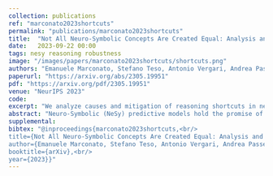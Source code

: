 ```yaml
---
collection: publications
ref: "marconato2023shortcuts"
permalink: "publications/marconato2023shortcuts"
title:  "Not All Neuro-Symbolic Concepts Are Created Equal: Analysis and Mitigation of Reasoning Shortcuts"
date:   2023-09-22 00:00
tags: nesy reasoning robustness
image: "/images/papers/marconato2023shortcuts/shortcuts.png"
authors: "Emanuele Marconato, Stefano Teso, Antonio Vergari, Andrea Passerini"
paperurl: "https://arxiv.org/abs/2305.19951"
pdf: "https://arxiv.org/pdf/2305.19951"
venue: "NeurIPS 2023"
code:
excerpt: "We analyze causes and mitigation of reasoning shortcuts in neuro-symbolic models, which let them make the right predictions but for the wrong reasons."
abstract: "Neuro-Symbolic (NeSy) predictive models hold the promise of improved compliance with given constraints, systematic generalization, and interpretability, as they allow to infer labels that are consistent with some prior knowledge by reasoning over high-level concepts extracted from sub-symbolic inputs. It was recently shown that NeSy predictors are affected by reasoning shortcuts: they can attain high accuracy but by leveraging concepts with unintended semantics, thus coming short of their promised advantages. Yet, a systematic characterization of reasoning shortcuts and of potential mitigation strategies is missing. This work fills this gap by characterizing them as unintended optima of the learning objective and identifying four key conditions behind their occurrence. Based on this, we derive several natural mitigation strategies, and analyze their efficacy both theoretically and empirically. Our analysis shows reasoning shortcuts are difficult to deal with, casting doubts on the trustworthiness and interpretability of existing NeSy solutions. "
supplemental: 
bibtex: "@inproceedings{marconato2023shortcuts,<br/>
title={Not All Neuro-Symbolic Concepts Are Created Equal: Analysis and Mitigation of Reasoning Shortcuts},<br/>
author={Emanuele Marconato, Stefano Teso, Antonio Vergari, Andrea Passerini},<br/>
booktitle={arXiv},<br/>
year={2023}}"
---
```


